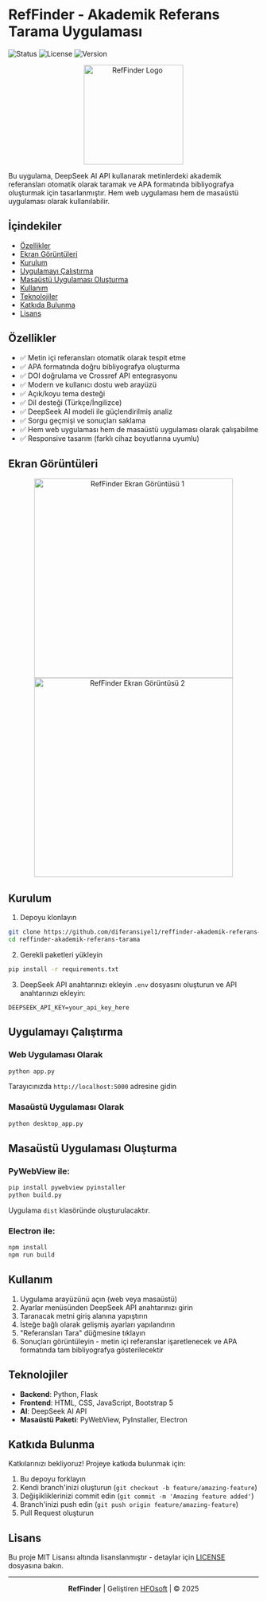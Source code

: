 # RefFinder - Akademik Referans Tarama Uygulaması

![Status](https://img.shields.io/badge/status-aktif-success) ![License](https://img.shields.io/badge/license-MIT-blue) ![Version](https://img.shields.io/badge/version-1.0.0-orange)

<p align="center">
  <img src="https://raw.githubusercontent.com/diferansiyel1/reffinder-akademik-referans-tarama/main/static/logo.png" alt="RefFinder Logo" width="200"/>
</p>

Bu uygulama, DeepSeek AI API kullanarak metinlerdeki akademik referansları otomatik olarak taramak ve APA formatında bibliyografya oluşturmak için tasarlanmıştır. Hem web uygulaması hem de masaüstü uygulaması olarak kullanılabilir.

## İçindekiler
- [Özellikler](#özellikler)
- [Ekran Görüntüleri](#ekran-görüntüleri)
- [Kurulum](#kurulum)
- [Uygulamayı Çalıştırma](#uygulamayı-çalıştırma)
- [Masaüstü Uygulaması Oluşturma](#masaüstü-uygulaması-oluşturma)
- [Kullanım](#kullanım)
- [Teknolojiler](#teknolojiler)
- [Katkıda Bulunma](#katkıda-bulunma)
- [Lisans](#lisans)

## Özellikler

- ✅ Metin içi referansları otomatik olarak tespit etme
- ✅ APA formatında doğru bibliyografya oluşturma
- ✅ DOI doğrulama ve Crossref API entegrasyonu
- ✅ Modern ve kullanıcı dostu web arayüzü
- ✅ Açık/koyu tema desteği
- ✅ Dil desteği (Türkçe/İngilizce)
- ✅ DeepSeek AI modeli ile güçlendirilmiş analiz
- ✅ Sorgu geçmişi ve sonuçları saklama
- ✅ Hem web uygulaması hem de masaüstü uygulaması olarak çalışabilme
- ✅ Responsive tasarım (farklı cihaz boyutlarına uyumlu)

## Ekran Görüntüleri

<p align="center">
  <img src="https://raw.githubusercontent.com/diferansiyel1/reffinder-akademik-referans-tarama/main/screenshots/screenshot1.png" alt="RefFinder Ekran Görüntüsü 1" width="400"/>
  <img src="https://raw.githubusercontent.com/diferansiyel1/reffinder-akademik-referans-tarama/main/screenshots/screenshot2.png" alt="RefFinder Ekran Görüntüsü 2" width="400"/>
</p>

## Kurulum

1. Depoyu klonlayın
```bash
git clone https://github.com/diferansiyel1/reffinder-akademik-referans-tarama.git
cd reffinder-akademik-referans-tarama
```

2. Gerekli paketleri yükleyin
```bash
pip install -r requirements.txt
```

3. DeepSeek API anahtarınızı ekleyin
`.env` dosyasını oluşturun ve API anahtarınızı ekleyin:
```
DEEPSEEK_API_KEY=your_api_key_here
```

## Uygulamayı Çalıştırma

### Web Uygulaması Olarak
```bash
python app.py
```
Tarayıcınızda `http://localhost:5000` adresine gidin

### Masaüstü Uygulaması Olarak
```bash
python desktop_app.py
```

## Masaüstü Uygulaması Oluşturma

### PyWebView ile:
```bash
pip install pywebview pyinstaller
python build.py
```
Uygulama `dist` klasöründe oluşturulacaktır.

### Electron ile:
```bash
npm install
npm run build
```

## Kullanım

1. Uygulama arayüzünü açın (web veya masaüstü)
2. Ayarlar menüsünden DeepSeek API anahtarınızı girin
3. Taranacak metni giriş alanına yapıştırın
4. İsteğe bağlı olarak gelişmiş ayarları yapılandırın
5. "Referansları Tara" düğmesine tıklayın
6. Sonuçları görüntüleyin - metin içi referanslar işaretlenecek ve APA formatında tam bibliyografya gösterilecektir

## Teknolojiler

- **Backend**: Python, Flask
- **Frontend**: HTML, CSS, JavaScript, Bootstrap 5
- **AI**: DeepSeek AI API
- **Masaüstü Paketi**: PyWebView, PyInstaller, Electron

## Katkıda Bulunma

Katkılarınızı bekliyoruz! Projeye katkıda bulunmak için:

1. Bu depoyu forklayın
2. Kendi branch'inizi oluşturun (`git checkout -b feature/amazing-feature`)
3. Değişikliklerinizi commit edin (`git commit -m 'Amazing feature added'`)
4. Branch'inizi push edin (`git push origin feature/amazing-feature`)
5. Pull Request oluşturun

## Lisans

Bu proje MIT Lisansı altında lisanslanmıştır - detaylar için [LICENSE](LICENSE) dosyasına bakın.

---

<p align="center">
  <strong>RefFinder</strong> | Geliştiren <a href="https://github.com/diferansiyel1">HFOsoft</a> | © 2025
</p> 